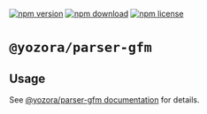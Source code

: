 [![npm version](https://img.shields.io/npm/v/@yozora/parser-gfm.svg)](https://www.npmjs.com/package/@yozora/parser-gfm)
[![npm download](https://img.shields.io/npm/dm/@yozora/parser-gfm.svg)](https://www.npmjs.com/package/@yozora/parser-gfm)
[![npm license](https://img.shields.io/npm/l/@yozora/parser-gfm.svg)](https://www.npmjs.com/package/@yozora/parser-gfm)


# `@yozora/parser-gfm`

## Usage

  See [@yozora/parser-gfm documentation](https://yozora.guanghechen.com/docs/package/parser-gfm) for details.

